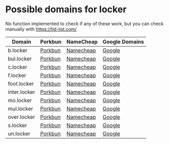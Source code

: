 # Possible domains for locker

No function implemented to check if any of these work, but you can check manually with https://tld-list.com/

| Domain | Porkbun | NameCheap | Google Domains |
|---|---|---|---|
| b.locker | [Porkbun](https://porkbun.com/checkout/search?prb=e814663da1&tlds=&idnLanguage=&search=search&q=b.locker) | [Namecheap](https://www.namecheap.com/domains/registration/results/?domain=b.locker) | [Google](https://domains.google.com/registrar/search?searchTerm=b.locker) |
| bul.locker | [Porkbun](https://porkbun.com/checkout/search?prb=e814663da1&tlds=&idnLanguage=&search=search&q=bul.locker) | [Namecheap](https://www.namecheap.com/domains/registration/results/?domain=bul.locker) | [Google](https://domains.google.com/registrar/search?searchTerm=bul.locker) |
| c.locker | [Porkbun](https://porkbun.com/checkout/search?prb=e814663da1&tlds=&idnLanguage=&search=search&q=c.locker) | [Namecheap](https://www.namecheap.com/domains/registration/results/?domain=c.locker) | [Google](https://domains.google.com/registrar/search?searchTerm=c.locker) |
| f.locker | [Porkbun](https://porkbun.com/checkout/search?prb=e814663da1&tlds=&idnLanguage=&search=search&q=f.locker) | [Namecheap](https://www.namecheap.com/domains/registration/results/?domain=f.locker) | [Google](https://domains.google.com/registrar/search?searchTerm=f.locker) |
| foot.locker | [Porkbun](https://porkbun.com/checkout/search?prb=e814663da1&tlds=&idnLanguage=&search=search&q=foot.locker) | [Namecheap](https://www.namecheap.com/domains/registration/results/?domain=foot.locker) | [Google](https://domains.google.com/registrar/search?searchTerm=foot.locker) |
| inter.locker | [Porkbun](https://porkbun.com/checkout/search?prb=e814663da1&tlds=&idnLanguage=&search=search&q=inter.locker) | [Namecheap](https://www.namecheap.com/domains/registration/results/?domain=inter.locker) | [Google](https://domains.google.com/registrar/search?searchTerm=inter.locker) |
| mo.locker | [Porkbun](https://porkbun.com/checkout/search?prb=e814663da1&tlds=&idnLanguage=&search=search&q=mo.locker) | [Namecheap](https://www.namecheap.com/domains/registration/results/?domain=mo.locker) | [Google](https://domains.google.com/registrar/search?searchTerm=mo.locker) |
| mul.locker | [Porkbun](https://porkbun.com/checkout/search?prb=e814663da1&tlds=&idnLanguage=&search=search&q=mul.locker) | [Namecheap](https://www.namecheap.com/domains/registration/results/?domain=mul.locker) | [Google](https://domains.google.com/registrar/search?searchTerm=mul.locker) |
| over.locker | [Porkbun](https://porkbun.com/checkout/search?prb=e814663da1&tlds=&idnLanguage=&search=search&q=over.locker) | [Namecheap](https://www.namecheap.com/domains/registration/results/?domain=over.locker) | [Google](https://domains.google.com/registrar/search?searchTerm=over.locker) |
| s.locker | [Porkbun](https://porkbun.com/checkout/search?prb=e814663da1&tlds=&idnLanguage=&search=search&q=s.locker) | [Namecheap](https://www.namecheap.com/domains/registration/results/?domain=s.locker) | [Google](https://domains.google.com/registrar/search?searchTerm=s.locker) |
| un.locker | [Porkbun](https://porkbun.com/checkout/search?prb=e814663da1&tlds=&idnLanguage=&search=search&q=un.locker) | [Namecheap](https://www.namecheap.com/domains/registration/results/?domain=un.locker) | [Google](https://domains.google.com/registrar/search?searchTerm=un.locker) |
